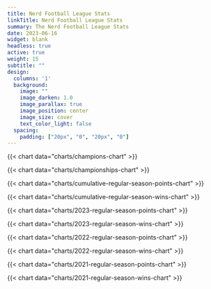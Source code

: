 ```yaml
---
title: Nerd Football League Stats
linkTitle: Nerd Football League Stats
summary: The Nerd Football League Stats
date: 2023-06-16
widget: blank
headless: true
active: true
weight: 15
subtitle: ""
design:
  columns: '1'
  background:
    image: ""
    image_darken: 1.0
    image_parallax: true
    image_position: center
    image_size: cover
    text_color_light: false
  spacing:
    padding: ["20px", "0", "20px", "0"]
---
```


{{< chart data="charts/champions-chart" >}}

{{< chart data="charts/championships-chart" >}}

{{< chart data="charts/cumulative-regular-season-points-chart" >}}

{{< chart data="charts/cumulative-regular-season-wins-chart" >}}

{{< chart data="charts/2023-regular-season-points-chart" >}}

{{< chart data="charts/2023-regular-season-wins-chart" >}}

{{< chart data="charts/2022-regular-season-points-chart" >}}

{{< chart data="charts/2022-regular-season-wins-chart" >}}

{{< chart data="charts/2021-regular-season-points-chart" >}}

{{< chart data="charts/2021-regular-season-wins-chart" >}}
